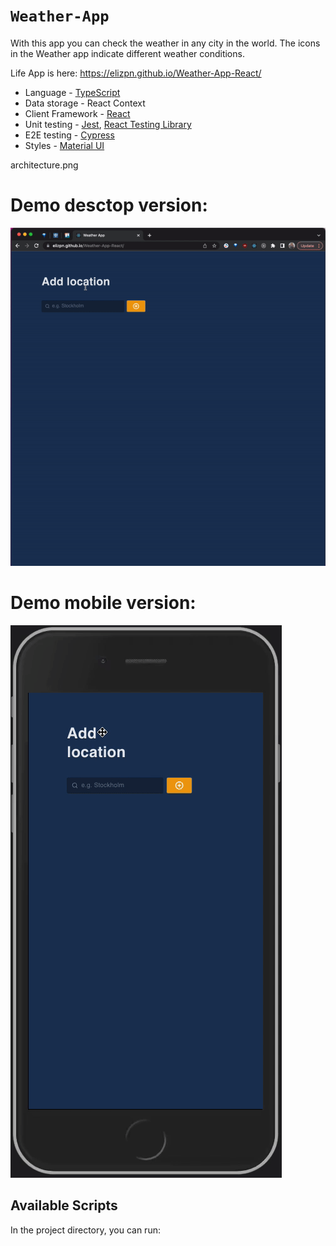 # `Weather-App`

With this app you can check the weather in any city in the world. The icons in the Weather app indicate different weather conditions.

Life App is here: https://elizpn.github.io/Weather-App-React/

-  Language - [TypeScript](https://www.typescriptlang.org/)
-  Data storage - React Context
-  Client Framework - [React](https://reactjs.org)
-  Unit testing - [Jest](https://jestjs.io), [React Testing Library](https://testing-library.com)
-  E2E testing - [Cypress](https://www.cypress.io/)
-  Styles - [Material UI](https://mui.com/) 

architecture.png

# Demo desctop version: 
<img src="./public/img/readme-images/weather-app.gif" title="Weather-app-demo">

# Demo mobile version: 
<img src="./public/img/readme-images/mobile.gif" title="mob-demo">

## Available Scripts

In the project directory, you can run:



